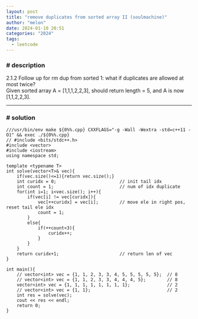 ```yaml
---
layout: post
title: "remove duplicates from sorted array II (soulmachine)"
author: "melon"
date: 2024-01-10 20:51
categories: "2024"
tags:
  - leetcode
---
```


### # description
2.1.2 Follow up for rm dup from sorted 1: what if duplicates are allowed at most twice?  
Given sorted array A = [1,1,1,2,2,3], should return length = 5, and A is now [1,1,2,2,3].

<hr>

### # solution
```text
///usr/bin/env make ${0%%.cpp} CXXFLAGS="-g -Wall -Wextra -std=c++11 -O1" && exec ./${0%%.cpp}
// #include <bits/stdc++.h>
#include <vector>
#include <iostream>
using namespace std;

template <typename T>
int solve(vector<T>& vec){
    if(vec.size()<=1){return vec.size();}
    int curidx = 0;                        // init tail idx
    int count = 1;                         // num of idx duplicate
    for(int i=1; i<vec.size(); i++){
        if(vec[i] != vec[curidx]){
            vec[++curidx] = vec[i];        // move ele in right pos, reset tail ele idx
            count = 1;
        }
        else{
            if(++count<3){
                curidx++;
            }
        }
    }
    return curidx+1;                       // return len of vec
}

int main(){
    // vector<int> vec = {1, 1, 2, 3, 3, 4, 5, 5, 5, 5, 5};  // 8
    // vector<int> vec = {1, 1, 2, 3, 3, 4, 4, 4, 5};        // 8
    vector<int> vec = {1, 1, 1, 1, 1, 1, 1, 1};              // 2
    // vector<int> vec = {1, 1};                             // 2
    int res = solve(vec);
    cout << res << endl;
    return 0;
}
```
